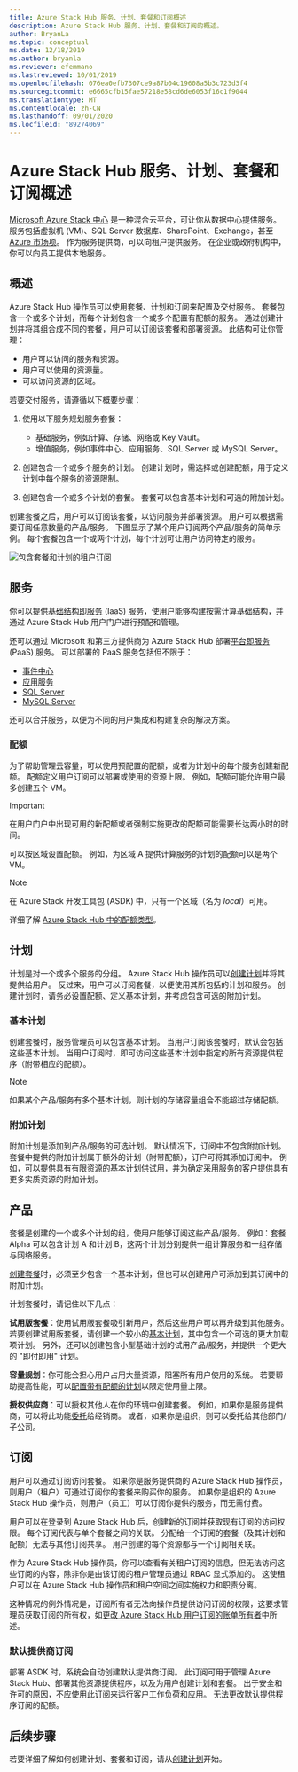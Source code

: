 ```yaml
---
title: Azure Stack Hub 服务、计划、套餐和订阅概述
description: Azure Stack Hub 服务、计划、套餐和订阅的概述。
author: BryanLa
ms.topic: conceptual
ms.date: 12/18/2019
ms.author: bryanla
ms.reviewer: efemmano
ms.lastreviewed: 10/01/2019
ms.openlocfilehash: 076ea0efb7307ce9a87b04c19608a5b3c723d3f4
ms.sourcegitcommit: e6665cfb15fae57218e58cd6de6053f16c1f9044
ms.translationtype: MT
ms.contentlocale: zh-CN
ms.lasthandoff: 09/01/2020
ms.locfileid: "89274069"
---
```

# <a name="azure-stack-hub-services-plans-offers-subscriptions-overview"></a>Azure Stack Hub 服务、计划、套餐和订阅概述

[Microsoft Azure Stack 中心](azure-stack-overview.md) 是一种混合云平台，可让你从数据中心提供服务。 服务包括虚拟机 (VM)、SQL Server 数据库、SharePoint、Exchange，甚至 [Azure 市场项](azure-stack-marketplace-azure-items.md)。 作为服务提供商，可以向租户提供服务。 在企业或政府机构中，你可以向员工提供本地服务。

## <a name="overview"></a>概述

Azure Stack Hub 操作员可以使用套餐、计划和订阅来配置及交付服务。 套餐包含一个或多个计划，而每个计划包含一个或多个配置有配额的服务。 通过创建计划并将其组合成不同的套餐，用户可以订阅该套餐和部署资源。 此结构可让你管理：

- 用户可以访问的服务和资源。
- 用户可以使用的资源量。
- 可以访问资源的区域。

若要交付服务，请遵循以下概要步骤：

1. 使用以下服务规划服务套餐：

   - 基础服务，例如计算、存储、网络或 Key Vault。
   - 增值服务，例如事件中心、应用服务、SQL Server 或 MySQL Server。

2. 创建包含一个或多个服务的计划。 创建计划时，需选择或创建配额，用于定义计划中每个服务的资源限制。
3. 创建包含一个或多个计划的套餐。 套餐可以包含基本计划和可选的附加计划。

创建套餐之后，用户可以订阅该套餐，以访问服务并部署资源。 用户可以根据需要订阅任意数量的产品/服务。 下图显示了某个用户订阅两个产品/服务的简单示例。 每个套餐包含一个或两个计划，每个计划可让用户访问特定的服务。

![包含套餐和计划的租户订阅](media/azure-stack-key-features/image4.png)

## <a name="services"></a>服务

你可以提供[基础结构即服务](https://azure.microsoft.com/overview/what-is-iaas/) (IaaS) 服务，使用户能够构建按需计算基础结构，并通过 Azure Stack Hub 用户门户进行预配和管理。

还可以通过 Microsoft 和第三方提供商为 Azure Stack Hub 部署[平台即服务](https://azure.microsoft.com/overview/what-is-paas/) (PaaS) 服务。 可以部署的 PaaS 服务包括但不限于：

- [事件中心](event-hubs-rp-overview.md)
- [应用服务](azure-stack-app-service-overview.md)
- [SQL Server](azure-stack-sql-resource-provider-deploy.md)
- [MySQL Server](azure-stack-mysql-resource-provider-deploy.md)

还可以合并服务，以便为不同的用户集成和构建复杂的解决方案。

### <a name="quotas"></a>配额

为了帮助管理云容量，可以使用预配置的配额，或者为计划中的每个服务创建新配额。 配额定义用户订阅可以部署或使用的资源上限。 例如，配额可能允许用户最多创建五个 VM。

> [!IMPORTANT]
> 在用户门户中出现可用的新配额或者强制实施更改的配额可能需要长达两小时的时间。

可以按区域设置配额。 例如，为区域 A 提供计算服务的计划的配额可以是两个 VM。

>[!NOTE]
>在 Azure Stack 开发工具包 (ASDK) 中，只有一个区域（名为 *local*）可用。

详细了解 [Azure Stack Hub 中的配额类型](azure-stack-quota-types.md)。

## <a name="plans"></a>计划

计划是对一个或多个服务的分组。 Azure Stack Hub 操作员可以[创建计划](azure-stack-create-plan.md)并将其提供给用户。 反过来，用户可以订阅套餐，以便使用其所包括的计划和服务。 创建计划时，请务必设置配额、定义基本计划，并考虑包含可选的附加计划。

### <a name="base-plan"></a>基本计划

创建套餐时，服务管理员可以包含基本计划。 当用户订阅该套餐时，默认会包括这些基本计划。 当用户订阅时，即可访问这些基本计划中指定的所有资源提供程序（附带相应的配额）。

> [!NOTE]
> 如果某个产品/服务有多个基本计划，则计划的存储容量组合不能超过存储配额。

### <a name="add-on-plans"></a>附加计划

附加计划是添加到产品/服务的可选计划。 默认情况下，订阅中不包含附加计划。 套餐中提供的附加计划属于额外的计划（附带配额），订户可将其添加订阅中。 例如，可以提供具有有限资源的基本计划供试用，并为确定采用服务的客户提供具有更多实质资源的附加计划。

## <a name="offers"></a>产品

套餐是创建的一个或多个计划的组，使用户能够订阅这些产品/服务。 例如：套餐 Alpha 可以包含计划 A 和计划 B，这两个计划分别提供一组计算服务和一组存储与网络服务。

[创建套餐](azure-stack-create-offer.md)时，必须至少包含一个基本计划，但也可以创建用户可添加到其订阅中的附加计划。

计划套餐时，请记住以下几点：

**试用版套餐**：使用试用版套餐吸引新用户，然后这些用户可以再升级到其他服务。 若要创建试用版套餐，请创建一个较小的[基本计划](service-plan-offer-subscription-overview.md#base-plan)，其中包含一个可选的更大加载项计划。 另外，还可以创建包含小型基础计划的试用产品/服务，并提供一个更大的 "即付即用" 计划。

**容量规划**：你可能会担心用户占用大量资源，阻塞所有用户使用的系统。 若要帮助提高性能，可以[配置带有配额的计划](service-plan-offer-subscription-overview.md#plans)以限定使用量上限。

**授权供应商**：可以授权其他人在你的环境中创建套餐。 例如，如果你是服务提供商，可以将此功能[委托](azure-stack-delegated-provider.md)给经销商。 或者，如果你是组织，则可以委托给其他部门/子公司。

## <a name="subscriptions"></a>订阅

用户可以通过订阅访问套餐。 如果你是服务提供商的 Azure Stack Hub 操作员，则用户（租户）可通过订阅你的套餐来购买你的服务。 如果你是组织的 Azure Stack Hub 操作员，则用户（员工）可以订阅你提供的服务，而无需付费。

用户可以在登录到 Azure Stack Hub 后，创建新的订阅并获取现有订阅的访问权限。 每个订阅代表与单个套餐之间的关联。 分配给一个订阅的套餐（及其计划和配额）无法与其他订阅共享。 用户创建的每个资源都与一个订阅相关联。

作为 Azure Stack Hub 操作员，你可以查看有关租户订阅的信息，但无法访问这些订阅的内容，除非你是由该订阅的租户管理员通过 RBAC 显式添加的。 这使租户可以在 Azure Stack Hub 操作员和租户空间之间实施权力和职责分离。 

这种情况的例外情况是，订阅所有者无法向操作员提供访问订阅的权限，这要求管理员获取订阅的所有权，如[更改 Azure Stack Hub 用户订阅的账单所有者](azure-stack-change-subscription-owner.md)中所述。

### <a name="default-provider-subscription"></a>默认提供商订阅

部署 ASDK 时，系统会自动创建默认提供商订阅。 此订阅可用于管理 Azure Stack Hub、部署其他资源提供程序，以及为用户创建计划和套餐。 出于安全和许可的原因，不应使用此订阅来运行客户工作负荷和应用。 无法更改默认提供程序订阅的配额。

## <a name="next-steps"></a>后续步骤

若要详细了解如何创建计划、套餐和订阅，请从[创建计划](azure-stack-create-plan.md)开始。
